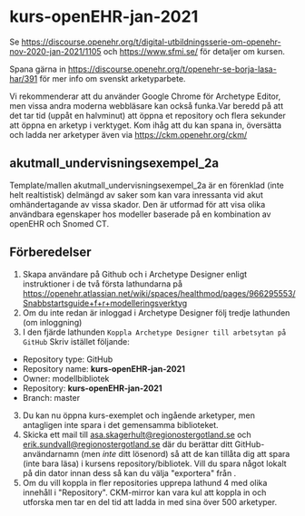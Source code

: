 # kurs-openEHR-jan-2021

Se https://discourse.openehr.org/t/digital-utbildningsserie-om-openehr-nov-2020-jan-2021/1105 och https://www.sfmi.se/ för detaljer om kursen.

Spana gärna in https://discourse.openehr.org/t/openehr-se-borja-lasa-har/391 för mer info om svenskt arketyparbete.

Vi rekommenderar att du använder Google Chrome för Archetype Editor, men vissa andra moderna webbläsare kan också funka.Var beredd på att det tar tid (uppåt en halvminut) att öppna et repository och flera sekunder att öppna en arketyp i verktyget.
Kom ihåg att du kan spana in, översätta och ladda ner arketyper även via https://ckm.openehr.org/ckm/

## akutmall_undervisningsexempel_2a
Template/mallen akutmall_undervisningsexempel_2a är en förenklad (inte helt realtistisk) delmängd av saker som kan vara inressanta vid akut omhändertagande av vissa skador. 
Den är utformad för att visa olika användbara egenskaper hos modeller baserade på en kombination av openEHR och Snomed CT.

## Förberedelser
1. Skapa användare på Github och i Archetype Designer enligt instruktioner i de två första lathundarna på https://openehr.atlassian.net/wiki/spaces/healthmod/pages/966295553/Snabbstartsguide+f+r+modelleringsverktyg
3. Om du inte redan är inloggad i Archetype Designer följ tredje lathunden (om inloggning)
2. I den fjärde lathunden `Koppla Archetype Designer till arbetsytan på GitHub` Skriv istället följande:
  * Repository type: GitHub
  * Repository name: **kurs-openEHR-jan-2021**
  * Owner: modellbibliotek
  * Repository: **kurs-openEHR-jan-2021**
  * Branch: master
3. Du kan nu öppna kurs-exemplet och ingående arketyper, men antagligen inte spara i det gemensamma biblioteket.
4. Skicka ett mail till asa.skagerhult@regionostergotland.se och erik.sundvall@regionostergotland.se där du berättar ditt GitHub-användarnamn (men _inte_ ditt lösenord) så att de kan tillåta dig att spara (inte bara läsa) i kursens repository/bibliotek. Vill du spara något lokalt på din dator innan dess så kan du välja "exportera" från .
5. Om du vill koppla in fler repositories upprepa lathund 4 med olika innehåll i "Repository". CKM-mirror kan vara kul att koppla in och utforska men tar en del tid att ladda in med sina över 500 arketyper.
